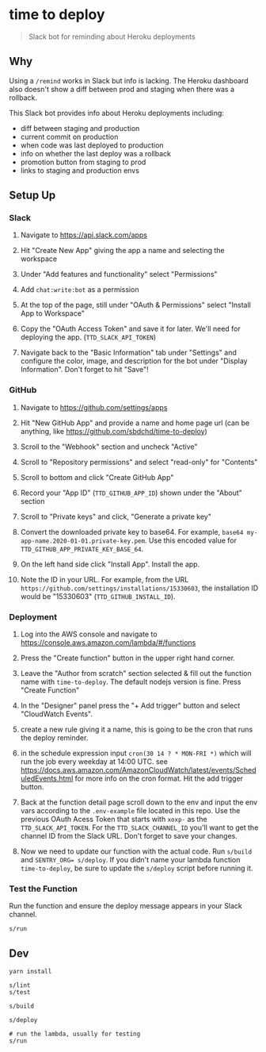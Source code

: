 # time to deploy

> Slack bot for reminding about Heroku deployments

## Why

Using a `/remind` works in Slack but info is lacking. The Heroku dashboard
also doesn't show a diff between prod and staging when there was a rollback.

This Slack bot provides info about Heroku deployments including:

- diff between staging and production
- current commit on production
- when code was last deployed to production
- info on whether the last deploy was a rollback
- promotion button from staging to prod
- links to staging and production envs

## Setup Up

### Slack

1. Navigate to <https://api.slack.com/apps>

2. Hit "Create New App" giving the app a name and selecting the workspace

3. Under "Add features and functionality" select "Permissions"

4. Add `chat:write:bot` as a permission

5. At the top of the page, still under "OAuth & Permissions" select "Install App to Workspace"

6. Copy the "OAuth Access Token" and save it for later. We'll need for deploying the app. (`TTD_SLACK_API_TOKEN`)

7. Navigate back to the "Basic Information" tab under "Settings" and
   configure the color, image, and description for the bot under "Display
   Information". Don't forget to hit "Save"!

### GitHub

1. Navigate to <https://github.com/settings/apps>

2. Hit "New GitHub App" and provide a name and home page url (can be anything, like <https://github.com/sbdchd/time-to-deploy>)

3. Scroll to the "Webhook" section and uncheck "Active"

4. Scroll to "Repository permissions" and select "read-only" for "Contents"

5. Scroll to bottom and click "Create GitHub App"

6. Record your "App ID" (`TTD_GITHUB_APP_ID`) shown under the "About" section

7. Scroll to "Private keys" and click, "Generate a private key"

8. Convert the downloaded private key to base64. For example, `base64 my-app-name.2020-01-01.private-key.pem`. Use this encoded value for `TTD_GITHUB_APP_PRIVATE_KEY_BASE_64`.

9. On the left hand side click "Install App". Install the app.

10. Note the ID in your URL. For example, from the URL `https://github.com/settings/installations/15330603`, the installation ID would be "15330603" (`TTD_GITHUB_INSTALL_ID`).

### Deployment

1. Log into the AWS console and navigate to <https://console.aws.amazon.com/lambda/#/functions>

2. Press the "Create function" button in the upper right hand corner.

3. Leave the "Author from scratch" section selected & fill out the function
   name with `time-to-deploy`. The default nodejs version is fine. Press "Create Function"

4. In the "Designer" panel press the "+ Add trigger" button and select "CloudWatch Events".

5. create a new rule giving it a name, this is going to be the cron that runs the deploy reminder.

6. in the schedule expression input `cron(30 14 ? * MON-FRI *)` which will run the job
   every weekday at 14:00 UTC. see
   <https://docs.aws.amazon.com/AmazonCloudWatch/latest/events/ScheduledEvents.html>
   for more info on the cron format. Hit the add trigger button.

7. Back at the function detail page scroll down to the env and input the env
   vars according to the `.env-example` file located in this repo. Use the
   previous OAuth Acess Token that starts with `xoxp-` as the
   `TTD_SLACK_API_TOKEN`. For the `TTD_SLACK_CHANNEL_ID` you'll want to get the
   channel ID from the Slack URL. Don't forget to save your changes.

8. Now we need to update our function with the actual code. Run `s/build` and
   `SENTRY_ORG= s/deploy`. If you didn't name your lambda function `time-to-deploy`, be
   sure to update the `s/deploy` script before running it.

### Test the Function

Run the function and ensure the deploy message appears in your Slack channel.

```shell
s/run
```

## Dev

```shell
yarn install

s/lint
s/test

s/build

s/deploy

# run the lambda, usually for testing
s/run
```

